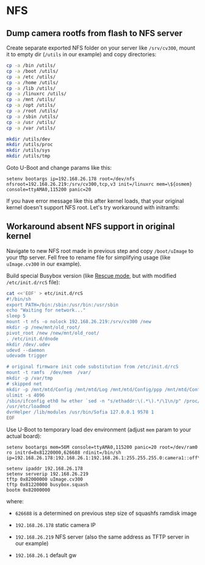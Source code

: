 # NFS

## Dump camera rootfs from flash to NFS server

Create separate exported NFS folder on your server like `/srv/cv300`, mount it
to empty dir (`/utils` in our example) and copy directories:

```sh
cp -a /bin /utils/
cp -a /boot /utils/
cp -a /etc /utils/
cp -a /home /utils/
cp -a /lib /utils/
cp -a /linuxrc /utils/
cp -a /mnt /utils/
cp -a /opt /utils/
cp -a /root /utils/
cp -a /sbin /utils/
cp -a /usr /utils/
cp -a /var /utils/

mkdir /utils/dev
mkdir /utils/proc
mkdir /utils/sys
mkdir /utils/tmp
```

Goto U-Boot and change params like this:

```
setenv bootargs ip=192.168.26.178 root=/dev/nfs nfsroot=192.168.26.219:/srv/cv300,tcp,v3 init=/linuxrc mem=\${osmem} console=ttyAMA0,115200 panic=20
```

If you have error message like this after kernel loads, that your original
kernel doesn't support NFS root. Let's try workaround with initramfs:

## Workaround absent NFS support in original kernel

Navigate to new NFS root made in previous step and copy `/boot/uImage` to your
tftp server. Fell free to rename file for simplifying usage (like
`uImage.cv300` in our example).

Build special Busybox version (like [Rescue mode](../busybox/build.md#rescue), but with
modified `/etc/init.d/rcS` file):

```sh
cat <<'EOF' > etc/init.d/rcS
#!/bin/sh
export PATH=/bin:/sbin:/usr/bin:/usr/sbin
echo "Waiting for network..."
sleep 5
mount -t nfs -o nolock 192.168.26.219:/srv/cv300 /new
mkdir -p /new/mnt/old_root/
pivot_root /new /new/mnt/old_root/
. /etc/init.d/dnode
mkdir /dev/.udev
udevd --daemon
udevadm trigger

# original firmware init code substitution from /etc/init.d/rcS
mount -t ramfs  /dev/mem  /var/
mkdir -p /var/tmp
# skipped net
mkdir -p /mnt/mtd/Config /mnt/mtd/Log /mnt/mtd/Config/ppp /mnt/mtd/Config/Json
ulimit -s 4096
/sbin/ifconfig eth0 hw ether `sed -n "s/ethaddr:\(.*\).*/\1\n/p" /proc/xm/xminfo`
/usr/etc/loadmod
dvrHelper /lib/modules /usr/bin/Sofia 127.0.0.1 9578 1
EOF
```

Use U-Boot to temporary load dev environment (adjust `mem` param to your actual
board):

```
setenv bootargs mem=56M console=ttyAMA0,115200 panic=20 root=/dev/ram0 ro initrd=0x81220000,626688 rdinit=/bin/sh ip=192.168.26.178:192.168.26.1:192.168.26.1:255.255.255.0:camera1::off\\;

setenv ipaddr 192.168.26.178
setenv serverip 192.168.26.219
tftp 0x82000000 uImage.cv300
tftp 0x81220000 busybox.squash
bootm 0x82000000
```

where:

 - `626688` is a determined on previous step size of squashfs ramdisk image

 - `192.168.26.178` static camera IP

 - `192.168.26.219` NFS server (also the same address as TFTP server in our
     example)

 - `192.168.26.1` default gw
